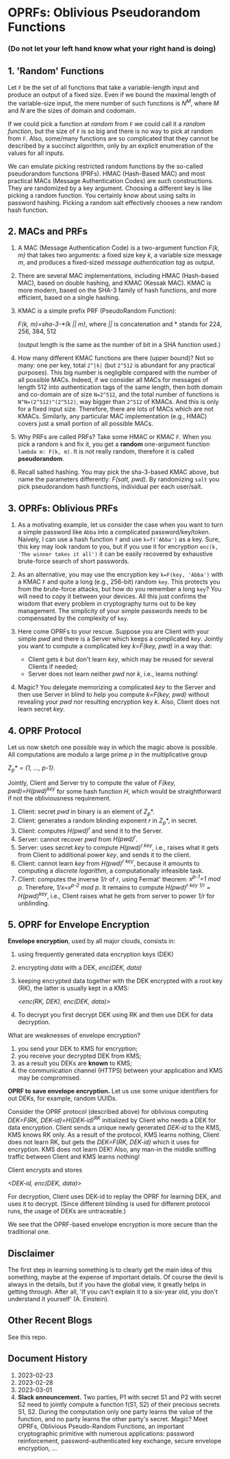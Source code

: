 # OPRFs: Oblivious Pseudorandom Functions
### (Do not let your left hand know what your right hand is doing)

## 1. 'Random' Functions

Let `F` be the set of all functions that take a variable-length 
input and produce an output of a fixed size. 
Even if we bound the maximal length of the variable-size input, 
the mere number of such functions is *N<sup>M</sup>*, where 
*M* and *N* are the sizes of domain and codomain.

If we could pick a function at *random* from `F` 
we could call it a *random function*, but the size of `F`
is so big and there is no way to pick at random from `F`.
Also, some/many functions are so complicated that they cannot
be described by a succinct algorithm, only by an explicit
enumeration of the values for all inputs.

We can emulate picking restricted random functions by 
the so-called pseudorandom functions (PRFs). 
HMAC (Hash-Based MAC) and most practical MACs (Message Authentication Codes) 
are such constructions. 
They are randomized by a key argument. Choosing 
a different key is like picking a random function.
You certainly know about using salts in password hashing.
Picking a random salt effectively chooses a new random hash function.


## 2. MACs and PRFs

1. A MAC (Message Authentication Code) is a two-argument function 
   *F(k, m)* that takes two arguments:
   a fixed size key *k*, a variable size message *m*, and produces a fixed-sized
   *message authentication tag* as output.

1. There are several MAC implementations, including HMAC (Hash-based MAC),
   based on double hashing, and
   KMAC (Kessak MAC). KMAC is more modern, based on the SHA-3 family of 
   hash functions, and more efficient, based on a single hashing.

1. KMAC is a simple prefix PRF (PseudoRandom Function):
   
   *F(k, m)=sha-3-\*(k || m)*, where *||* is concatenation and * stands for 224, 256, 384, 512 
   
   (output length is the same as the number of bit in a SHA function used.)

1. How many different KMAC functions are there (upper bound)? Not so many:
   one per key, total `2^|k|` (but `2^512` is abundant for any practical 
   purposes). This big number is negligible compared with the number of all
   possible MACs. Indeed, if we consider all MACs for messages of length 512 into
   authentication tags of the same length, then both domain and co-domain
   are of size `N=2^512`, and the total number of functions is 
   `N^N=(2^512)^(2^512)`, way bigger than `2^512` of KMACs. 
   And this is only for a fixed input size. Therefore, there are lots of MACs
   which are not KMACs. Similarly, any particular MAC implementation (e.g., HMAC)
   covers just a small portion of all possible MACs.

1. Why PRFs are called PRFs? Take some HMAC or KMAC `F`.
   When you pick a random `k` and fix it, you get a 
   **random** one-argument function `lambda m: F(k, m)`.
   It is not really random, therefore it is called **pseudorandom**.

1. Recall salted hashing. You may pick the sha-3-based KMAC above, but
   name the parameters differently: *F(salt, pwd)*.
   By randomizing `salt` you pick pseudorandom hash functions, individual 
   per each user/salt.


## 3. OPRFs: Oblivious PRFs

1. As a motivating example, let us consider the case when you want to turn a simple 
password like `Abba` into a complicated password/key/token. Naively, I can use a hash 
function `f` and use `k=f('Abba')` as a key. Sure, this key may look random to you, but 
if you use it for encryption `enc(k, 'The winner takes it all')` it can be easily 
recovered by exhaustive brute-force search of short passwords.

2. As an alternative, you may use the encryption key 
`k=F(key, 'Abba')` with a KMAC `F` and quite a long (e.g., 256-bit) random `key`. 
This protects you from the brute-force attacks, but how do you remember a long
`key`? You will need to copy it between your devices. All this just confirms the 
wisdom that every problem in cryptography turns out to be key management.
The simplicity of your simple passwords needs to be compensated by the complexity of `key`.

3. Here come OPRFs to your rescue. Suppose you are Client with your simple *pwd* and 
   there is a Server which keeps a complicated *key*. Jointly you want to
   compute a complicated key *k=F(key, pwd)* in a way that:
   - Client gets *k* but don't learn *key*, which may be reused 
     for several Clients if needed;
   - Server does not learn neither *pwd* nor *k*, i.e., learns nothing!
   
4. Magic? You delegate memorizing a complicated *key* to the Server and then 
   use Server in blind to help you compute *k=F(key, pwd)* without revealing
   your *pwd* nor resulting encryption key *k*. Also, Client does not learn secret *key*.
   

## 4. OPRF Protocol

Let us now sketch one possible way in which the magic above is possible. All computations are 
modulo a large prime *p* in the multiplicative group 


*Z<sub>p</sub><sup>*</sup>* *= {1, ..., p-1}*.

Jointly, Client and Server try to compute the value of *F(key, pwd)=H(pwd)<sup>key</sup>*
for some hash function *H*,
which would be straightforward if not the obliviousness requirement.

1. Client: secret *pwd* in binary is an element of *Z<sub>p</sub><sup>*</sup>*.
1. Client: generates a random blinding exponent *r* in *Z<sub>p</sub><sup>*</sup>*, 
   in secret.
2. Client: computes *H(pwd)<sup>r</sup>* and send it to the Server.
1. Server: cannot recover *pwd* from *H(pwd)<sup>r</sup>*.
1. Server: uses secret *key* to compute *H(pwd)<sup>r key</sup>*, i.e., raises what 
   it gets from Client to additional power *key*, and sends it to the client.
2. Client: cannot learn *key* from *H(pwd)<sup>r key</sup>*, because it amounts
   to computing a *discrete logarithm*, a computationally infeasible task.
1. Client: computes the inverse *1/r* of *r*, using Fermat' theorem:
   *x<sup>p-1</sup>=1 mod p*. Therefore, *1/x=x<sup>p-2</sup> mod p*. It remains to
   compute *H(pwd)<sup>r key 1/r</sup> = H(pwd)<sup>key</sup>*, i.e., 
   Client raises what he gets from server 
   to power *1/r* for unblinding.


## 5. OPRF for Envelope Encryption

**Envelope encryption**, used by all major clouds, consists in:

1. using frequently generated data encryption keys (DEK)
2. encrypting *data* with a DEK, *enc(DEK, data)*
3. keeping encrypted data together with the DEK encrypted
   with a root key (RK), the latter is usually kept in a KMS:

   *<enc(RK, DEK), enc(DEK, data)>*

4. To decrypt you first decrypt DEK using RK and then use DEK for data
   decryption.

What are weaknesses of envelope encryption?

1. you send your DEK to KMS for encryption;
2. you receive your decrypted DEK from KMS;
3. as a result you DEKs are **known** to KMS;
4. the communication channel (HTTPS) between your application 
   and KMS may be compromised.

**OPRF to save envelope encryption.**
Let us use some unique identifiers for out DEKs, for example, 
random UUIDs.

Consider the OPRF protocol (described above) for oblivious 
computing *DEK=F(RK, DEK-id)=H(DEK-id)<sup>RK</sup>*
initialized by Client who needs a DEK for data encryption.
Client sends a unique newly generated *DEK-id* to the KMS, 
KMS knows RK only. As a result of the protocol, KMS learns nothing, Client does not learn RK,
but gets the *DEK=F(RK, DEK-id)* which it uses for encryption.
KMS does not learn DEK! Also, any man-in the middle sniffing 
traffic between Client and KMS learns nothing!

Client encrypts and stores

*<DEK-id, enc(DEK, data)>*

For decryption, Client uses DEK-id to replay the OPRF for learning DEK,
and uses it to decrypt. (Since different blinding is used for different
protocol runs, the usage of DEKs are untraceable.)

We see that the OPRF-based envelope encryption is more secure than the
traditional one.


## Disclaimer

The first step in learning something is to clearly get the main idea of this something,
maybe at the expense of important details. Of course the devil is always in the 
details, but if you have the global view, it greatly helps in getting through. 
After all, 'If you can't explain it to a six-year old, you don't understand it yourself'
(A. Einstein).


## Other Recent Blogs

See this repo.


## Document History

1. 2023-02-23
2. 2023-02-28
3. 2023-03-01
4. **Slack announcement.** Two parties, P1 with secret S1 and P2 with secret S2
   need to jointly compute a function f(S1, S2) of their precious secrets S1, S2.
   During the computation only one party learns the value of the function, 
   and no party learns the other party's secret. Magic? Meet OPRFs,
   Oblivious Pseudo-Random Functions, an important cryptographic primitive
   with numerous applications: password reinforcement, password-authenticated 
   key exchange, secure envelope encryption, ...
